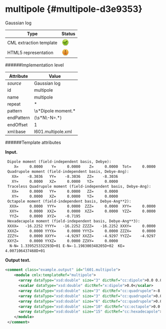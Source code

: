 # multipole {#multipole-d3e9353}

Gaussian log

| Type                                                                                                                                                | Status                                                                                                                                              |
|----|----|
| CML extraction template                                                                                                                             | ![](/imgs/Total.png)                                                                                                                                |
| HTML5 representation                                                                                                                                | ![](/imgs/Partial.png)                                                                                                                              |

######Implementation level

| Attribute                                                                                                                                           | Value                                                                                                                                               |
|----|----|
| *source*                                                                                                                                            | Gaussian log                                                                                                                                        |
| id                                                                                                                                                  | multipole                                                                                                                                           |
| name                                                                                                                                                | multipole                                                                                                                                           |
| repeat                                                                                                                                              | \*                                                                                                                                                  |
| pattern                                                                                                                                             | \\s\*Dipole moment.\*                                                                                                                               |
| endPattern                                                                                                                                          | (\\s\*N\\-N=.\*)                                                                                                                                    |
| endOffset                                                                                                                                           | 1                                                                                                                                                   |
| xml:base                                                                                                                                            | l601.multipole.xml                                                                                                                                  |

######Template attributes

**Input.**

     Dipole moment (field-independent basis, Debye):
        X=     0.0000    Y=     0.0000    Z=     0.0000  Tot=     0.0000
     Quadrupole moment (field-independent basis, Debye-Ang):
       XX=    -8.3036   YY=    -8.3036   ZZ=    -8.3036
       XY=     0.0000   XZ=     0.0000   YZ=     0.0000
     Traceless Quadrupole moment (field-independent basis, Debye-Ang):
       XX=     0.0000   YY=     0.0000   ZZ=     0.0000
       XY=     0.0000   XZ=     0.0000   YZ=     0.0000
     Octapole moment (field-independent basis, Debye-Ang**2):
      XXX=     0.0000  YYY=     0.0000  ZZZ=     0.0000  XYY=     0.0000
      XXY=     0.0000  XXZ=     0.0000  XZZ=     0.0000  YZZ=     0.0000
      YYZ=     0.0000  XYZ=    -0.7195
     Hexadecapole moment (field-independent basis, Debye-Ang**3):
     XXXX=   -16.2252 YYYY=   -16.2252 ZZZZ=   -16.2252 XXXY=     0.0000
     XXXZ=     0.0000 YYYX=     0.0000 YYYZ=     0.0000 ZZZX=     0.0000
     ZZZY=     0.0000 XXYY=    -4.9297 XXZZ=    -4.9297 YYZZ=    -4.9297
     XXYZ=     0.0000 YYXZ=     0.0000 ZZXY=     0.0000
      N-N= 1.339525332293D+01 E-N=-1.198300348205D+02  KE= 4.007106437468D+01
      

**Output text.**

```xml
<comment class="example.output" id="l601.multipole">
    <module cmlx:templateRef="multipole">
      <array dataType="xsd:double" size="3" dictRef="cc:dipole">0.0 0.0 0.0</array>
      <scalar dataType="xsd:double" dictRef="x:dipole">0.0</scalar>
      <array dataType="xsd:double" size="3" dictRef="cc:quadrupole">-8.3036 -8.3036 -8.3036</array>
      <array dataType="xsd:double" size="3" dictRef="cc:quadrupole">0.0 0.0 0.0</array>
      <array dataType="xsd:double" size="6" dictRef="cc:quadrupole">0.0 0.0 0.0 0.0 0.0 0.0</array>
      <array dataType="xsd:double" size="10" dictRef="cc:octapole">0.0 0.0 0.0 0.0 0.0 0.0 0.0 0.0 0.0 -0.7195</array>
      <array dataType="xsd:double" size="15" dictRef="cc:hexadecapole">-16.2252 -16.2252 -16.2252 0.0 0.0 0.0 0.0 0.0 0.0 -4.9297 -4.9297 -4.9297 0.0 0.0 0.0</array>
    </module>
 </comment>
```
